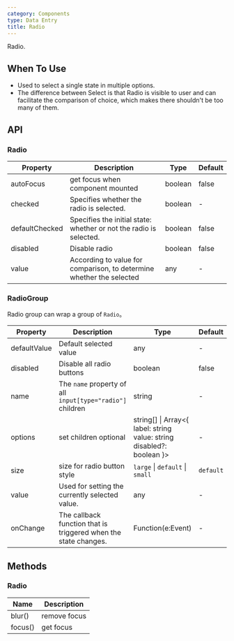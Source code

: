 ```yaml
---
category: Components
type: Data Entry
title: Radio
---
```


Radio.

## When To Use

- Used to select a single state in multiple options.
- The difference between Select is that Radio is visible to user and can facilitate the comparison of choice, which makes there shouldn't be too many of them.

## API

### Radio

| Property | Description | Type | Default |
| -------- | ----------- | ---- | ------- |
| autoFocus | get focus when component mounted | boolean | false |
| checked | Specifies whether the radio is selected. | boolean | - |
| defaultChecked | Specifies the initial state: whether or not the radio is selected. | boolean | false |
| disabled | Disable radio | boolean | false |
| value | According to value for comparison, to determine whether the selected | any | - |

### RadioGroup

Radio group can wrap a group of `Radio`。

| Property | Description | Type | Default |
| -------- | ----------- | ---- | ------- |
| defaultValue | Default selected value | any | - |
| disabled | Disable all radio buttons | boolean | false |
| name | The `name` property of all `input[type="radio"]` children | string | - |
| options | set children optional | string\[] \| Array&lt;{ label: string value: string disabled?: boolean }> | - |
| size | size for radio button style | `large` \| `default` \| `small` | `default` |
| value | Used for setting the currently selected value. | any | - |
| onChange | The callback function that is triggered when the state changes. | Function(e:Event) | - |

## Methods

### Radio

| Name | Description |
| ---- | ----------- |
| blur() | remove focus |
| focus() | get focus |
